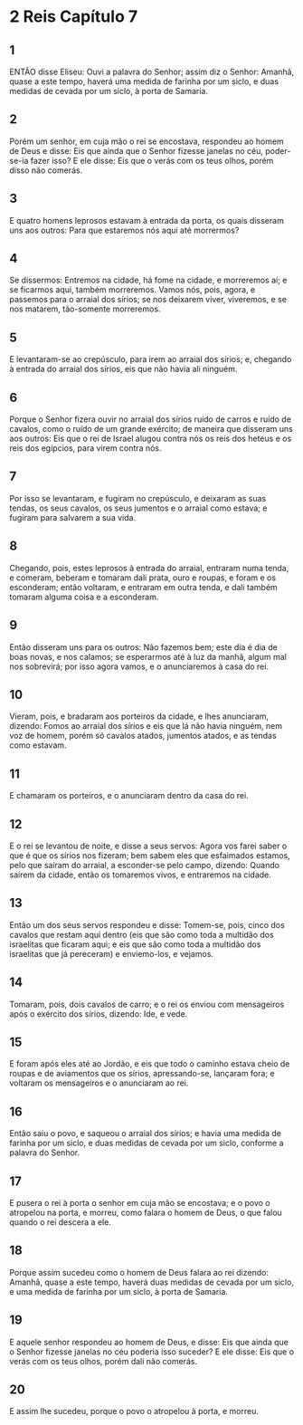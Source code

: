 # 2 Reis Capítulo 7

## 1
ENTÃO disse Eliseu: Ouvi a palavra do Senhor; assim diz o Senhor: Amanhã, quase a este tempo, haverá uma medida de farinha por um siclo, e duas medidas de cevada por um siclo, à porta de Samaria.

## 2
Porém um senhor, em cuja mão o rei se encostava, respondeu ao homem de Deus e disse: Eis que ainda que o Senhor fizesse janelas no céu, poder-se-ia fazer isso? E ele disse: Eis que o verás com os teus olhos, porém disso não comerás.

## 3
E quatro homens leprosos estavam à entrada da porta, os quais disseram uns aos outros: Para que estaremos nós aqui até morrermos?

## 4
Se dissermos: Entremos na cidade, há fome na cidade, e morreremos aí; e se ficarmos aqui, também morreremos. Vamos nós, pois, agora, e passemos para o arraial dos sírios; se nos deixarem viver, viveremos, e se nos matarem, tão-somente morreremos.

## 5
E levantaram-se ao crepúsculo, para irem ao arraial dos sírios; e, chegando à entrada do arraial dos sírios, eis que não havia ali ninguém.

## 6
Porque o Senhor fizera ouvir no arraial dos sírios ruído de carros e ruído de cavalos, como o ruído de um grande exército; de maneira que disseram uns aos outros: Eis que o rei de Israel alugou contra nós os reis dos heteus e os reis dos egípcios, para virem contra nós.

## 7
Por isso se levantaram, e fugiram no crepúsculo, e deixaram as suas tendas, os seus cavalos, os seus jumentos e o arraial como estava; e fugiram para salvarem a sua vida.

## 8
Chegando, pois, estes leprosos à entrada do arraial, entraram numa tenda, e comeram, beberam e tomaram dali prata, ouro e roupas, e foram e os esconderam; então voltaram, e entraram em outra tenda, e dali também tomaram alguma coisa e a esconderam.

## 9
Então disseram uns para os outros: Não fazemos bem; este dia é dia de boas novas, e nos calamos; se esperarmos até à luz da manhã, algum mal nos sobrevirá; por isso agora vamos, e o anunciaremos à casa do rei.

## 10
Vieram, pois, e bradaram aos porteiros da cidade, e lhes anunciaram, dizendo: Fomos ao arraial dos sírios e eis que lá não havia ninguém, nem voz de homem, porém só cavalos atados, jumentos atados, e as tendas como estavam.

## 11
E chamaram os porteiros, e o anunciaram dentro da casa do rei.

## 12
E o rei se levantou de noite, e disse a seus servos: Agora vos farei saber o que é que os sírios nos fizeram; bem sabem eles que esfaimados estamos, pelo que saíram do arraial, a esconder-se pelo campo, dizendo: Quando saírem da cidade, então os tomaremos vivos, e entraremos na cidade.

## 13
Então um dos seus servos respondeu e disse: Tomem-se, pois, cinco dos cavalos que restam aqui dentro (eis que são como toda a multidão dos israelitas que ficaram aqui; e eis que são como toda a multidão dos israelitas que já pereceram) e enviemo-los, e vejamos.

## 14
Tomaram, pois, dois cavalos de carro; e o rei os enviou com mensageiros após o exército dos sírios, dizendo: Ide, e vede.

## 15
E foram após eles até ao Jordão, e eis que todo o caminho estava cheio de roupas e de aviamentos que os sírios, apressando-se, lançaram fora; e voltaram os mensageiros e o anunciaram ao rei.

## 16
Então saiu o povo, e saqueou o arraial dos sírios; e havia uma medida de farinha por um siclo, e duas medidas de cevada por um siclo, conforme a palavra do Senhor.

## 17
E pusera o rei à porta o senhor em cuja mão se encostava; e o povo o atropelou na porta, e morreu, como falara o homem de Deus, o que falou quando o rei descera a ele.

## 18
Porque assim sucedeu como o homem de Deus falara ao rei dizendo: Amanhã, quase a este tempo, haverá duas medidas de cevada por um siclo, e uma medida de farinha por um siclo, à porta de Samaria.

## 19
E aquele senhor respondeu ao homem de Deus, e disse: Eis que ainda que o Senhor fizesse janelas no céu poderia isso suceder? E ele disse: Eis que o verás com os teus olhos, porém dali não comerás.

## 20
E assim lhe sucedeu, porque o povo o atropelou à porta, e morreu.

